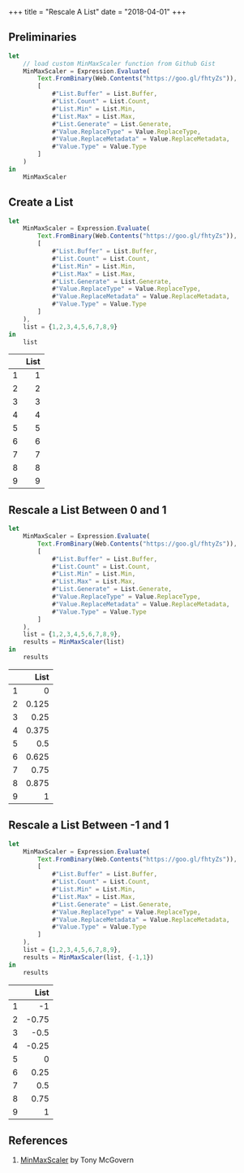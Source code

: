 +++
title = "Rescale A List"
date = "2018-04-01"
+++

## Preliminaries
```javascript
let
    // load custom MinMaxScaler function from Github Gist
    MinMaxScaler = Expression.Evaluate(
        Text.FromBinary(Web.Contents("https://goo.gl/fhtyZs")),
        [
            #"List.Buffer" = List.Buffer,
            #"List.Count" = List.Count,
            #"List.Min" = List.Min,
            #"List.Max" = List.Max,
            #"List.Generate" = List.Generate,
            #"Value.ReplaceType" = Value.ReplaceType,
            #"Value.ReplaceMetadata" = Value.ReplaceMetadata,
            #"Value.Type" = Value.Type
        ]
    )
in
    MinMaxScaler
```

## Create a List
```javascript
let
    MinMaxScaler = Expression.Evaluate(
        Text.FromBinary(Web.Contents("https://goo.gl/fhtyZs")),
        [
            #"List.Buffer" = List.Buffer,
            #"List.Count" = List.Count,
            #"List.Min" = List.Min,
            #"List.Max" = List.Max,
            #"List.Generate" = List.Generate,
            #"Value.ReplaceType" = Value.ReplaceType,
            #"Value.ReplaceMetadata" = Value.ReplaceMetadata,
            #"Value.Type" = Value.Type
        ]
    ),
    list = {1,2,3,4,5,6,7,8,9}
in
    list
```
|    |List 	         
|:---:|---:
|1	 |1
|2	 |2
|3	 |3
|4   |4
|5	 |5
|6	 |6
|7	 |7
|8	 |8
|9	 |9

## Rescale a List Between 0 and 1
```javascript
let
    MinMaxScaler = Expression.Evaluate(
        Text.FromBinary(Web.Contents("https://goo.gl/fhtyZs")),
        [
            #"List.Buffer" = List.Buffer,
            #"List.Count" = List.Count,
            #"List.Min" = List.Min,
            #"List.Max" = List.Max,
            #"List.Generate" = List.Generate,
            #"Value.ReplaceType" = Value.ReplaceType,
            #"Value.ReplaceMetadata" = Value.ReplaceMetadata,
            #"Value.Type" = Value.Type
        ]
    ),
    list = {1,2,3,4,5,6,7,8,9},
    results = MinMaxScaler(list)
in
    results
```
|     |List
|:---:|---:
|1	  |0
|2	  |0.125
|3	  |0.25
|4	  |0.375
|5	  |0.5
|6	  |0.625
|7	  |0.75
|8	  |0.875
|9	  |1

## Rescale a List Between -1 and 1
```javascript
let
    MinMaxScaler = Expression.Evaluate(
        Text.FromBinary(Web.Contents("https://goo.gl/fhtyZs")),
        [
            #"List.Buffer" = List.Buffer,
            #"List.Count" = List.Count,
            #"List.Min" = List.Min,
            #"List.Max" = List.Max,
            #"List.Generate" = List.Generate,
            #"Value.ReplaceType" = Value.ReplaceType,
            #"Value.ReplaceMetadata" = Value.ReplaceMetadata,
            #"Value.Type" = Value.Type
        ]
    ),
    list = {1,2,3,4,5,6,7,8,9},
    results = MinMaxScaler(list, {-1,1})
in
    results
```
|     |List
|:---:|---:
|1	  |-1
|2	  |-0.75
|3	  |-0.5
|4	  |-0.25
|5	  |0
|6	  |0.25
|7	  |0.5
|8	  |0.75
|9	  |1

## References
1. [MinMaxScaler](https://gist.github.com/tonmcg/36f23a0e3d3cec71577cc59ba6b9298c) by Tony McGovern